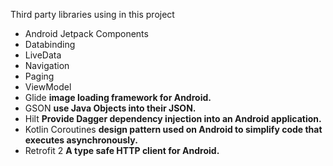 Third party libraries using in this project

- Android Jetpack Components
- Databinding
- LiveData
- Navigation
- Paging
- ViewModel
- Glide  **image loading framework for Android.**
- GSON **use Java Objects into their JSON.**
- Hilt   **Provide Dagger dependency injection into an Android application.**
- Kotlin Coroutines   **design pattern used on Android to simplify code that executes asynchronously.**
- Retrofit 2   **A type safe HTTP client for Android.**